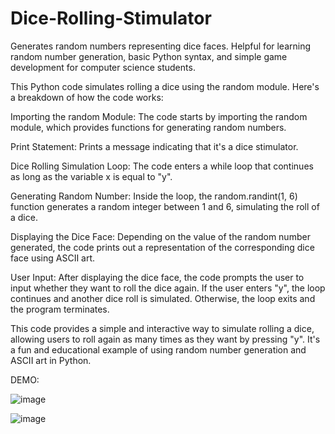 # Dice-Rolling-Stimulator
Generates random numbers representing dice faces. Helpful for learning random number generation, basic Python syntax, and simple game development for computer science students.

This Python code simulates rolling a dice using the random module. Here's a breakdown of how the code works:

Importing the random Module: The code starts by importing the random module, which provides functions for generating random numbers.

Print Statement: Prints a message indicating that it's a dice stimulator.

Dice Rolling Simulation Loop: The code enters a while loop that continues as long as the variable x is equal to "y".

Generating Random Number: Inside the loop, the random.randint(1, 6) function generates a random integer between 1 and 6, simulating the roll of a dice.

Displaying the Dice Face: Depending on the value of the random number generated, the code prints out a representation of the corresponding dice face using ASCII art.

User Input: After displaying the dice face, the code prompts the user to input whether they want to roll the dice again. If the user enters "y", the loop continues and another dice roll is simulated. Otherwise, the loop exits and the program terminates.


This code provides a simple and interactive way to simulate rolling a dice, allowing users to roll again as many times as they want by pressing "y". It's a fun and educational example of using random number generation and ASCII art in Python.

DEMO:

![image](https://github.com/arshasuresh03/Dice-Rolling-Stimulator/assets/160167081/65e16161-d988-469d-ab56-31c7a84bd6b0)

![image](https://github.com/arshasuresh03/Dice-Rolling-Stimulator/assets/160167081/eea56320-01a1-4e08-8dfa-d9ceed4a52ad)

